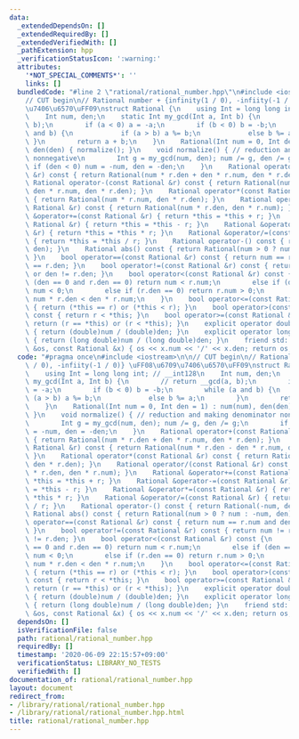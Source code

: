 ```yaml
---
data:
  _extendedDependsOn: []
  _extendedRequiredBy: []
  _extendedVerifiedWith: []
  _pathExtension: hpp
  _verificationStatusIcon: ':warning:'
  attributes:
    '*NOT_SPECIAL_COMMENTS*': ''
    links: []
  bundledCode: "#line 2 \"rational/rational_number.hpp\"\n#include <iostream>\n\n\
    // CUT begin\n// Rational number + {infinity(1 / 0), -infiity(-1 / 0)} \uFF08\u6709\
    \u7406\u6570\uFF09\nstruct Rational {\n    using Int = long long int; // __int128\n\
    \    Int num, den;\n    static Int my_gcd(Int a, Int b) {\n        // return __gcd(a,\
    \ b);\n        if (a < 0) a = -a;\n        if (b < 0) b = -b;\n        while (a\
    \ and b) {\n            if (a > b) a %= b;\n            else b %= a;\n       \
    \ }\n        return a + b;\n    }\n    Rational(Int num = 0, Int den = 1) : num(num),\
    \ den(den) { normalize(); }\n    void normalize() { // reduction and making denominator\
    \ nonnegative\n        Int g = my_gcd(num, den); num /= g, den /= g;\n       \
    \ if (den < 0) num = -num, den = -den;\n    }\n    Rational operator+(const Rational\
    \ &r) const { return Rational(num * r.den + den * r.num, den * r.den); }\n   \
    \ Rational operator-(const Rational &r) const { return Rational(num * r.den -\
    \ den * r.num, den * r.den); }\n    Rational operator*(const Rational &r) const\
    \ { return Rational(num * r.num, den * r.den); }\n    Rational operator/(const\
    \ Rational &r) const { return Rational(num * r.den, den * r.num); }\n    Rational\
    \ &operator+=(const Rational &r) { return *this = *this + r; }\n    Rational &operator-=(const\
    \ Rational &r) { return *this = *this - r; }\n    Rational &operator*=(const Rational\
    \ &r) { return *this = *this * r; }\n    Rational &operator/=(const Rational &r)\
    \ { return *this = *this / r; }\n    Rational operator-() const { return Rational(-num,\
    \ den); }\n    Rational abs() const { return Rational(num > 0 ? num : -num, den);\
    \ }\n    bool operator==(const Rational &r) const { return num == r.num and den\
    \ == r.den; }\n    bool operator!=(const Rational &r) const { return num != r.num\
    \ or den != r.den; }\n    bool operator<(const Rational &r) const {\n        if\
    \ (den == 0 and r.den == 0) return num < r.num;\n        else if (den == 0) return\
    \ num < 0;\n        else if (r.den == 0) return r.num > 0;\n        else return\
    \ num * r.den < den * r.num;\n    }\n    bool operator<=(const Rational &r) const\
    \ { return (*this == r) or (*this < r); }\n    bool operator>(const Rational &r)\
    \ const { return r < *this; }\n    bool operator>=(const Rational &r) const {\
    \ return (r == *this) or (r < *this); }\n    explicit operator double() const\
    \ { return (double)num / (double)den; }\n    explicit operator long double() const\
    \ { return (long double)num / (long double)den; }\n    friend std::ostream &operator<<(std::ostream\
    \ &os, const Rational &x) { os << x.num << '/' << x.den; return os; }\n};\n"
  code: "#pragma once\n#include <iostream>\n\n// CUT begin\n// Rational number + {infinity(1\
    \ / 0), -infiity(-1 / 0)} \uFF08\u6709\u7406\u6570\uFF09\nstruct Rational {\n\
    \    using Int = long long int; // __int128\n    Int num, den;\n    static Int\
    \ my_gcd(Int a, Int b) {\n        // return __gcd(a, b);\n        if (a < 0) a\
    \ = -a;\n        if (b < 0) b = -b;\n        while (a and b) {\n            if\
    \ (a > b) a %= b;\n            else b %= a;\n        }\n        return a + b;\n\
    \    }\n    Rational(Int num = 0, Int den = 1) : num(num), den(den) { normalize();\
    \ }\n    void normalize() { // reduction and making denominator nonnegative\n\
    \        Int g = my_gcd(num, den); num /= g, den /= g;\n        if (den < 0) num\
    \ = -num, den = -den;\n    }\n    Rational operator+(const Rational &r) const\
    \ { return Rational(num * r.den + den * r.num, den * r.den); }\n    Rational operator-(const\
    \ Rational &r) const { return Rational(num * r.den - den * r.num, den * r.den);\
    \ }\n    Rational operator*(const Rational &r) const { return Rational(num * r.num,\
    \ den * r.den); }\n    Rational operator/(const Rational &r) const { return Rational(num\
    \ * r.den, den * r.num); }\n    Rational &operator+=(const Rational &r) { return\
    \ *this = *this + r; }\n    Rational &operator-=(const Rational &r) { return *this\
    \ = *this - r; }\n    Rational &operator*=(const Rational &r) { return *this =\
    \ *this * r; }\n    Rational &operator/=(const Rational &r) { return *this = *this\
    \ / r; }\n    Rational operator-() const { return Rational(-num, den); }\n   \
    \ Rational abs() const { return Rational(num > 0 ? num : -num, den); }\n    bool\
    \ operator==(const Rational &r) const { return num == r.num and den == r.den;\
    \ }\n    bool operator!=(const Rational &r) const { return num != r.num or den\
    \ != r.den; }\n    bool operator<(const Rational &r) const {\n        if (den\
    \ == 0 and r.den == 0) return num < r.num;\n        else if (den == 0) return\
    \ num < 0;\n        else if (r.den == 0) return r.num > 0;\n        else return\
    \ num * r.den < den * r.num;\n    }\n    bool operator<=(const Rational &r) const\
    \ { return (*this == r) or (*this < r); }\n    bool operator>(const Rational &r)\
    \ const { return r < *this; }\n    bool operator>=(const Rational &r) const {\
    \ return (r == *this) or (r < *this); }\n    explicit operator double() const\
    \ { return (double)num / (double)den; }\n    explicit operator long double() const\
    \ { return (long double)num / (long double)den; }\n    friend std::ostream &operator<<(std::ostream\
    \ &os, const Rational &x) { os << x.num << '/' << x.den; return os; }\n};\n"
  dependsOn: []
  isVerificationFile: false
  path: rational/rational_number.hpp
  requiredBy: []
  timestamp: '2020-06-09 22:15:57+09:00'
  verificationStatus: LIBRARY_NO_TESTS
  verifiedWith: []
documentation_of: rational/rational_number.hpp
layout: document
redirect_from:
- /library/rational/rational_number.hpp
- /library/rational/rational_number.hpp.html
title: rational/rational_number.hpp
---
```

